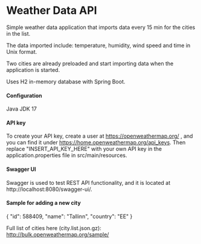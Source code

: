 # Weather Data API

Simple weather data application that imports data every 15 min for the cities in the list.

The data imported include: temperature, humidity, wind speed and time in Unix format.

Two cities are already preloaded and start importing data when the application is started.

Uses H2 in-memory database with Spring Boot.

#### Configuration

Java JDK 17

#### API key

To create your API key, create a user at https://openweathermap.org/ , and you can find it under https://home.openweathermap.org/api_keys.
Then replace "INSERT_API_KEY_HERE" with your own API key in the application.properties file in src/main/resources.

#### Swagger UI

Swagger is used to test REST API functionality, and it is located at http://localhost:8080/swagger-ui/.

#### Sample for adding a new city

{
"id": 588409,
"name": "Tallinn",
"country": "EE"
}

Full list of cities here (city.list.json.gz): http://bulk.openweathermap.org/sample/

<!-- Adding something to test -->

